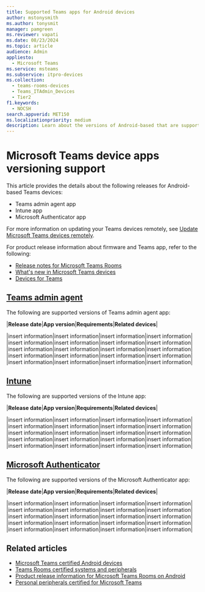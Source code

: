 ```yaml
---
title: Supported Teams apps for Android devices
author: mstonysmith
ms.author: tonysmit
manager: pamgreen
ms.reviewer: vapati
ms.date: 08/23/2024
ms.topic: article
audience: Admin
appliesto:
  - Microsoft Teams
ms.service: msteams
ms.subservice: itpro-devices
ms.collection: 
  - teams-rooms-devices
  - Teams_ITAdmin_Devices
  - Tier2
f1.keywords: 
  - NOCSH
search.appverid: MET150
ms.localizationpriority: medium
description: Learn about the versions of Android-based that are supported on Android-based Teams devices including the Teams admin agent app, the Intune app, and the Microsoft Authenticator app.
---
```

# Microsoft Teams device apps versioning support

This article provides the details about the following releases for Android-based Teams devices:

- Teams admin agent app
- Intune app
- Microsoft Authenticator app

For more information on updating your Teams devices remotely, see [Update Microsoft Teams devices remotely](/microsoftteams/devices/remote-update).

For product release information about firmware and Teams app, refer to the following:

- [Release notes for Microsoft Teams Rooms](/microsoftteams/rooms/rooms-release-note?tabs=Android)
- [What's new in Microsoft Teams devices](https://support.microsoft.com/office/what-s-new-in-microsoft-teams-devices-eabf4d81-acdd-4b23-afa1-9ee47bb7c5e2)
- [Devices for Teams](/microsoftteams/devices/teams-ip-phones#product-release-information-for-teams-phones)

## [Teams admin agent](#tab/Agent)

The following are supported versions of Teams admin agent app:

|**Release date**|**App version**|**Requirements**|**Related devices**|

|insert information|insert information|insert information|insert information|
|insert information|insert information|insert information|insert information|
|insert information|insert information|insert information|insert information|
|insert information|insert information|insert information|insert information|
|insert information|insert information|insert information|insert information|

## [Intune](#tab/Intune)

The following are supported versions of the Intune app:

|**Release date**|**App version**|**Requirements**|**Related devices**|

|insert information|insert information|insert information|insert information|
|insert information|insert information|insert information|insert information|
|insert information|insert information|insert information|insert information|
|insert information|insert information|insert information|insert information|
|insert information|insert information|insert information|insert information|

## [Microsoft Authenticator](#tab/Authenticator)

The following are supported versions of the Microsoft Authenticator app:

|**Release date**|**App version**|**Requirements**|**Related devices**|

|insert information|insert information|insert information|insert information|
|insert information|insert information|insert information|insert information|
|insert information|insert information|insert information|insert information|
|insert information|insert information|insert information|insert information|
|insert information|insert information|insert information|insert information|

## Related articles
- [Microsoft Teams certified Android devices](/microsoftteams/devices/teams-ip-phones)
- [Teams Rooms certified systems and peripherals](/microsoftteams/rooms/certified-hardware?tabs=Windows#teams-rooms-for-android-certification-program)
- [Product release information for Microsoft Teams Rooms on Android](/microsoftteams/rooms/android-app-firmware)
- [Personal peripherals certified for Microsoft Teams](/microsoftteams/devices/usb-devices)
